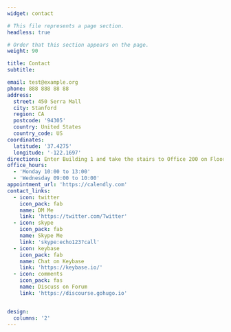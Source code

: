 ```yaml
---
widget: contact

# This file represents a page section.
headless: true

# Order that this section appears on the page.
weight: 90

title: Contact
subtitle:

email: test@example.org
phone: 888 888 88 88
address:
  street: 450 Serra Mall
  city: Stanford
  region: CA
  postcode: '94305'
  country: United States
  country_code: US
coordinates:
  latitude: '37.4275'
  longitude: '-122.1697'
directions: Enter Building 1 and take the stairs to Office 200 on Floor 2
office_hours:
  - 'Monday 10:00 to 13:00'
  - 'Wednesday 09:00 to 10:00'
appointment_url: 'https://calendly.com'
contact_links:
  - icon: twitter
    icon_pack: fab
    name: DM Me
    link: 'https://twitter.com/Twitter'
  - icon: skype
    icon_pack: fab
    name: Skype Me
    link: 'skype:echo123?call'
  - icon: keybase
    icon_pack: fab
    name: Chat on Keybase
    link: 'https://keybase.io/'
  - icon: comments
    icon_pack: fas
    name: Discuss on Forum
    link: 'https://discourse.gohugo.io'


design:
  columns: '2'
---
```

